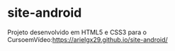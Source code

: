 # site-android
 Projeto desenvolvido em HTML5 e CSS3 para o CursoemVídeo:https://arielgx29.github.io/site-android/
